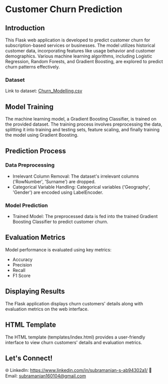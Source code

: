 # Customer Churn Prediction

## Introduction

This Flask web application is developed to predict customer churn for subscription-based services or businesses. The model utilizes historical customer data, incorporating features like usage behavior and customer demographics. Various machine learning algorithms, including Logistic Regression, Random Forests, and Gradient Boosting, are explored to predict churn patterns effectively.

### Dataset
Link to dataset: [Churn_Modelling.csv](https://www.kaggle.com/datasets/shantanudhakadd/bank-customer-churn-prediction)

## Model Training

The machine learning model, a Gradient Boosting Classifier, is trained on the provided dataset. The training process involves preprocessing the data, splitting it into training and testing sets, feature scaling, and finally training the model using Gradient Boosting.

## Prediction Process

### Data Preprocessing
- Irrelevant Column Removal:
  The dataset's irrelevant columns ('RowNumber', 'Surname') are dropped.
- Categorical Variable Handling:
  Categorical variables ('Geography', 'Gender') are encoded using LabelEncoder.

### Model Prediction
- Trained Model:
  The preprocessed data is fed into the trained Gradient Boosting Classifier to predict customer churn.

## Evaluation Metrics

Model performance is evaluated using key metrics:
- Accuracy
- Precision
- Recall
- F1 Score

## Displaying Results

The Flask application displays churn customers' details along with evaluation metrics on the web interface.

## HTML Template

The HTML template (templates/index.html) provides a user-friendly interface to view churn customers' details and evaluation metrics.

## Let's Connect!

🌐 LinkedIn: https://www.linkedin.com/in/subramanian-s-ab94302a1/ 
📧 Email: subramanian160104@gmail.com
